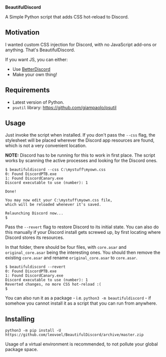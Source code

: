 <strong>BeautifulDiscord</strong>

A Simple Python script that adds CSS hot-reload to Discord.

## Motivation

I wanted custom CSS injection for Discord, with no JavaScript add-ons or anything.
That's BeautifulDiscord.

If you want JS, you can either:
- Use [BetterDiscord](https://github.com/Jiiks/BetterDiscordApp)
- Make your own thing!

## Requirements

- Latest version of Python.
- `psutil` library: https://github.com/giampaolo/psutil

## Usage

Just invoke the script when installed. If you don't pass the `--css` flag, the stylesheet
will be placed wherever the Discord app resources are found, which is not a very convenient
location.

**NOTE:** Discord has to be running for this to work in first place.
The script works by scanning the active processes and looking for the Discord ones.

```
$ beautifuldiscord --css C:\mystuff\myown.css
0: Found DiscordPTB.exe
1: Found DiscordCanary.exe
Discord executable to use (number): 1

Done!

You may now edit your C:\mystuff\myown.css file,
which will be reloaded whenever it's saved.

Relaunching Discord now...
$
```

Pass the `--revert` flag to restore Discord to its initial state. You can also do this manually if your Discord
install gets screwed up, by first locating where Discord stores its resources.

In that folder, there should be four files, with `core.asar` and `original_core.asar` being the interesting ones.
You should then remove the existing `core.asar` and rename `original_core.asar` to `core.asar`.

```
$ beautifuldiscord --revert
0: Found DiscordPTB.exe
1: Found DiscordCanary.exe
Discord executable to use (number): 1
Reverted changes, no more CSS hot-reload :(
$
```

You can also run it as a package - i.e. `python3 -m beautifuldiscord` - if somehow you cannot
install it as a script that you can run from anywhere.

## Installing

```
python3 -m pip install -U https://github.com/leovoel/BeautifulDiscord/archive/master.zip
```

Usage of a virtual environment is recommended, to not pollute your global package space.
